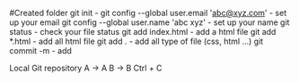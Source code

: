 #Created folder
git init - 
git config --global user.email 'abc@xyz.com' - set up your email
git config --global user.name 'abc xyz' - set up your name
git status - check your file status
git add index.html - add a html file
git add *.html - add all html file
git add . - add all type of file (css, html ...)
git commit -m - add 



Local      Git repository
A ->       A
B ->       B
Ctrl + C